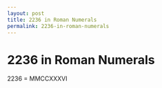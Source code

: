 ```yaml
---
layout: post
title: 2236 in Roman Numerals
permalink: 2236-in-roman-numerals
---
```


# 2236 in Roman Numerals

2236 = MMCCXXXVI
